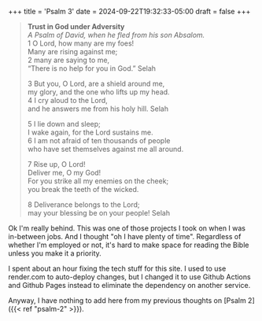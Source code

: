 +++
title = 'Psalm 3'
date = 2024-09-22T19:32:33-05:00
draft = false
+++

> **Trust in God under Adversity**  
> *A Psalm of David, when he fled from his son Absalom.*  
> 1 O Lord, how many are my foes!  
>     Many are rising against me;  
> 2 many are saying to me,  
>     “There is no help for you in God.” Selah  
>   
> 3 But you, O Lord, are a shield around me,  
>     my glory, and the one who lifts up my head.  
> 4 I cry aloud to the Lord,  
>     and he answers me from his holy hill. Selah  
>   
> 5 I lie down and sleep;  
>     I wake again, for the Lord sustains me.  
> 6 I am not afraid of ten thousands of people  
>     who have set themselves against me all around.  
>   
> 7 Rise up, O Lord!  
>     Deliver me, O my God!  
> For you strike all my enemies on the cheek;  
>     you break the teeth of the wicked.  
>   
> 8 Deliverance belongs to the Lord;  
>     may your blessing be on your people! Selah  


Ok I'm really behind. This was one of those projects I took on when I was in-between jobs. And I thought "oh I have plenty of time". Regardless of whether I'm employed or not, it's hard to make space for reading the Bible unless you make it a priority.

I spent about an hour fixing the tech stuff for this site. I used to use render.com to auto-deploy changes, but I changed it to use Github Actions and Github Pages instead to eliminate the dependency on another service. 

Anyway, I have nothing to add here from my previous thoughts on [Psalm 2]({{< ref "psalm-2" >}}).
